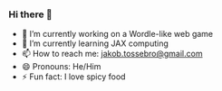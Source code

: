### Hi there 👋

- 🔭 I’m currently working on a Wordle-like web game
- 🌱 I’m currently learning JAX computing
- 📫 How to reach me: jakob.tossebro@gmail.com
- 😄 Pronouns: He/Him
- ⚡ Fun fact: I love spicy food

